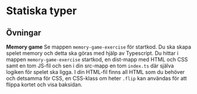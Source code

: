 # Statiska typer

## Övningar

**Memory game**
Se mappen `memory-game-exercise` för startkod. Du ska skapa spelet memory och detta ska göras med hjälp av Typescript. Du hittar i mappen `memory-game-exercise` startkod, en dist-mapp med HTML och CSS samt en tom JS-fil och sen i din src-mapp en tom `index.ts` där själva logiken för spelet ska ligga. I din HTML-fil finns all HTML som du behöver och detsamma för CSS, en CSS-klass om heter `.flip` kan användas för att flippa kortet och visa baksidan.
